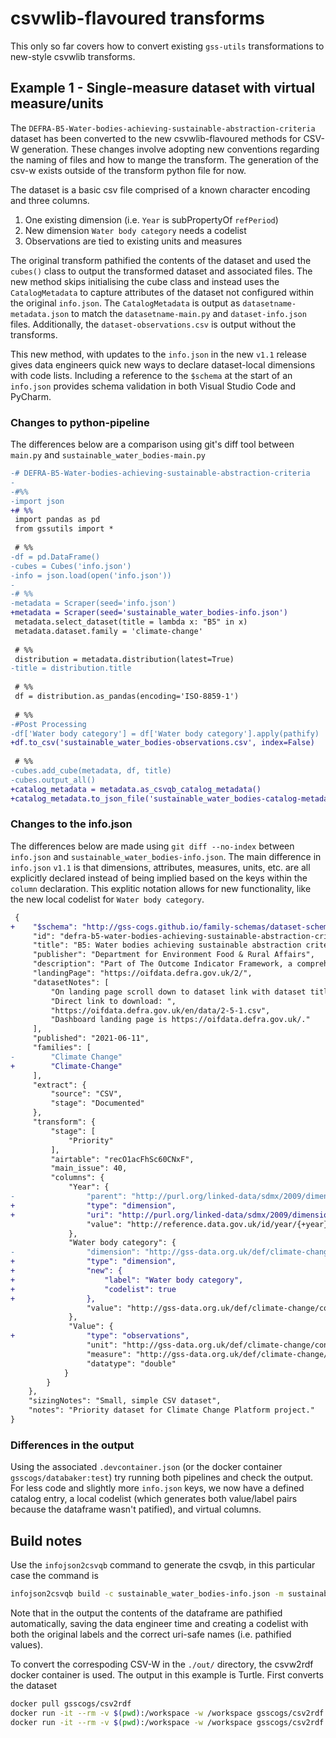 # csvwlib-flavoured transforms
This only so far covers how to convert existing `gss-utils` transformations to new-style csvwlib transforms.

## Example 1 - Single-measure dataset with virtual measure/units
The `DEFRA-B5-Water-bodies-achieving-sustainable-abstraction-criteria` dataset has been converted to the new csvwlib-flavoured methods for CSV-W generation. These changes involve adopting new conventions regarding the naming of files and how to mange the transform. The generation of the csv-w exists outside of the transform python file for now.

The dataset is a basic csv file comprised of a known character encoding and three columns.

1. One existing dimension (i.e. `Year` is subPropertyOf `refPeriod`)
2. New dimension `Water body category` needs a codelist
3. Observations are tied to existing units and measures

The original transform pathified the contents of the dataset and used the `cubes()` class to output the transformed dataset and associated files. The new method skips initialising the cube class and instead uses the `CatalogMetadata` to capture attributes of the dataset not configured within the original `info.json`. The `CatalogMetadata` is output as `datasetname-metadata.json` to match the `datasetname-main.py` and `dataset-info.json` files. Additionally, the `dataset-observations.csv` is output without the transforms.

This new method, with updates to the `info.json` in the new `v1.1` release gives data engineers quick new ways to declare dataset-local dimensions with code lists. Including a reference to the `$schema` at the start of an `info.json` provides schema validation in both Visual Studio Code and PyCharm.

### Changes to python-pipeline
The differences below are a comparison using git's diff tool between `main.py` and `sustainable_water_bodies-main.py`

```diff
-# DEFRA-B5-Water-bodies-achieving-sustainable-abstraction-criteria
-
-#%%
-import json
+# %%
 import pandas as pd
 from gssutils import *
 
 # %%
-df = pd.DataFrame()
-cubes = Cubes('info.json')
-info = json.load(open('info.json'))
-
-# %%
-metadata = Scraper(seed='info.json')
+metadata = Scraper(seed='sustainable_water_bodies-info.json')
 metadata.select_dataset(title = lambda x: "B5" in x)
 metadata.dataset.family = 'climate-change'
 
 # %%
 distribution = metadata.distribution(latest=True)
-title = distribution.title
 
 # %%
 df = distribution.as_pandas(encoding='ISO-8859-1')
 
 # %%
-#Post Processing 
-df['Water body category'] = df['Water body category'].apply(pathify)
+df.to_csv('sustainable_water_bodies-observations.csv', index=False)
 
 # %%
-cubes.add_cube(metadata, df, title)
-cubes.output_all()
+catalog_metadata = metadata.as_csvqb_catalog_metadata()
+catalog_metadata.to_json_file('sustainable_water_bodies-catalog-metadata.json')
```

### Changes to the info.json
The differences below are made using `git diff --no-index` between `info.json` and `sustainable_water_bodies-info.json`. The main difference in `info.json` `v1.1` is that dimensions, attributes, measures, units, etc. are all explicitly declared instead of being implied based on the keys within the `column` declaration. This explitic notation allows for new functionality, like the new local codelist for `Water body category`.
```diff
 {
+    "$schema": "http://gss-cogs.github.io/family-schemas/dataset-schema-1.1.0.json",
     "id": "defra-b5-water-bodies-achieving-sustainable-abstraction-criteria",
     "title": "B5: Water bodies achieving sustainable abstraction criteria",
     "publisher": "Department for Environment Food & Rural Affairs",
     "description": "Part of The Outcome Indicator Framework, a comprehensive set of indicators describing  environmental change that relates to the 10 goals within the 25 Year Environment Plan. The framework contains 66  indicators, arranged into 10 broad themes. The indicators are extensive; they cover natural capital assets (for  example, land, freshwater, air and seas) and together they show the condition of these assets, the pressures  acting upon them and the provision of services or benefits they provide.",
     "landingPage": "https://oifdata.defra.gov.uk/2/",
     "datasetNotes": [
         "On landing page scroll down to dataset link with dataset title.",
         "Direct link to download: ",
         "https://oifdata.defra.gov.uk/en/data/2-5-1.csv",
         "Dashboard landing page is https://oifdata.defra.gov.uk/."
     ],
     "published": "2021-06-11",
     "families": [
-        "Climate Change"
+        "Climate-Change"
     ],
     "extract": {
         "source": "CSV",
         "stage": "Documented"
     },
     "transform": {
         "stage": [
             "Priority"
         ],
         "airtable": "recO1acFhSc60CNxF",
         "main_issue": 40,
         "columns": {
             "Year": {
-                "parent": "http://purl.org/linked-data/sdmx/2009/dimension#refPeriod",
+                "type": "dimension",
+                "uri": "http://purl.org/linked-data/sdmx/2009/dimension#refPeriod",
                 "value": "http://reference.data.gov.uk/id/year/{+year}"
             },
             "Water body category": {
-                "dimension": "http://gss-data.org.uk/def/climate-change/property/dimension/water-body-category",
+                "type": "dimension",
+                "new": {
+                    "label": "Water body category",
+                    "codelist": true
+                },
                 "value": "http://gss-data.org.uk/def/climate-change/concept/water-body-category/{water_body_category}"
             },
             "Value": {
+                "type": "observations",
                 "unit": "http://gss-data.org.uk/def/climate-change/concept/measurement-unit/percentage-change",
                 "measure": "http://gss-data.org.uk/def/climate-change/measure/surface-ground-water-bodies",
                 "datatype": "double"
            }
        }
    },
    "sizingNotes": "Small, simple CSV dataset",
    "notes": "Priority dataset for Climate Change Platform project."
}
```

### Differences in the output
Using the associated `.devcontainer.json` (or the docker container `gsscogs/databaker:test`) try running both pipelines and check the output. For less code and slightly more `info.json` keys, we now have a defined catalog entry, a local codelist (which generates both value/label pairs because the dataframe wasn't patified), and virtual columns.

## Build notes
Use the `infojson2csvqb` command to generate the csvqb, in this particular case the command is
```bash
infojson2csvqb build -c sustainable_water_bodies-info.json -m sustainable_water_bodies-catalog-metadata.json sustainable_water_bodies-observations.csv
```

Note that in the output the contents of the dataframe are pathified automatically, saving the data engineer time and creating a codelist with both the original labels and the correct uri-safe names (i.e. pathified values).

To convert the correspoding CSV-W in the `./out/` directory, the csvw2rdf docker container is used. The output in this example is Turtle. First converts the dataset
```bash
docker pull gsscogs/csv2rdf
docker run -it --rm -v $(pwd):/workspace -w /workspace gsscogs/csv2rdf sh -c 'csv2rdf -u b5-water-bodies-achieving-sustainable-abstraction-criteria.csv-metadata.json -m annotated | sed -e "s/file\:\//http\:\/\//g" | riot --syntax=Turtle --output=Turtle' > dataset.ttl
docker run -it --rm -v $(pwd):/workspace -w /workspace gsscogs/csv2rdf sh -c 'csv2rdf -u water-body-category.csv-metadata.json -m annotated | sed -e "s/file\:\//http\:\/\//g" | riot --syntax=Turtle --output=Turtle' > codelist.ttl
```
